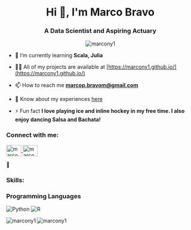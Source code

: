 <h1 align="center">Hi 👋, I'm Marco Bravo</h1>
<h3 align="center">A Data Scientist and Aspiring Actuary</h3>

<p align="center">
  <img src="https://github-profile-trophy.vercel.app/?username=marcony1&theme=onedark" alt="marcony1" />
</p>

- 🌱 I’m currently learning **Scala, Julia**

- 👨‍💻 All of my projects are available at [https://marcony1.github.io/](https://marcony1.github.io/)

- 📫 How to reach me **marcop.bravom@gmail.com**

- 📄 Know about my experiences [here](https://marcony1.github.io/resume.pdf)

- ⚡ Fun fact **I love playing ice and inline hockey in my free time. I also enjoy dancing Salsa and Bachata!**

<h3 align="left">Connect with me:</h3>
<p align="left">
  <a href="https://www.linkedin.com/in/marco-bravom/" target="blank">
    <img align="center" src="https://raw.githubusercontent.com/rahuldkjain/github-profile-readme-generator/master/src/images/icons/Social/linked-in-alt.svg" alt="marco bravo" height="30" width="40" />
  </a>
  <a href="https://www.kaggle.com/marcobravo" target="blank">
    <img align="center" src="https://raw.githubusercontent.com/rahuldkjain/github-profile-readme-generator/master/src/images/icons/Social/kaggle.svg" alt="marco bravo" height="30" width="40" />
  </a>
</p>

🚀 <h3 align="left">Skills:</h3>

### Programming Languages
![Python](https://img.shields.io/badge/Python-3776AB?style=for-the-badge&logo=python&logoColor=white&link=https%3A%2F%2Fwww.python.org%2F)
![R](https://img.shields.io/badge/R-276DC3?style=for-the-badge&logo=r&logoColor=white&link=https%3A%2F%2Fwww.r-project.org%2F)




<p><img align="left" src="https://github-readme-stats.vercel.app/api/top-langs?username=marcony1&show_icons=true&locale=en&layout=compact" alt="marcony1" /></p>

<p><img align="center" src="https://github-readme-streak-stats.herokuapp.com/?user=marcony1&" alt="marcony1" /></p>
